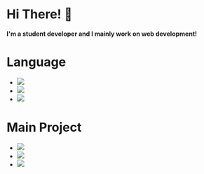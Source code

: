 # Hi There! 👋

**I'm a student developer and I mainly work on web development!**

# Language

- <img src="https://img.shields.io/badge/JavaScript-212529?style=for-the-badge&logo=JavaScript&logoColor=white">
- <img src="https://img.shields.io/badge/TypeScript-212529?style=for-the-badge&logo=TypeScript&logoColor=white">
- <img src="https://img.shields.io/badge/C++-212529?style=for-the-badge&logo=c%2B%2B&logoColor=white">

# Main Project

- <a href="https://github.com/TEAM-COPLE/OhWooHak"><img src="https://img.shields.io/badge/OhWooHak-212529?style=for-the-badge&logo=next.js&logoColor=white"></a>
- <a href="https://github.com/SourceH0325/P-MD"><img src="https://img.shields.io/badge/MINEDOCS-212529?style=for-the-badge&logo=next.js&logoColor=white"></a>
- <a href="https://github.com/SourceH0325/P-MSS"><img src="https://img.shields.io/badg/P%2EMSS-212529?style=for-the-badge&logo=React&logoColor=white"></a>
